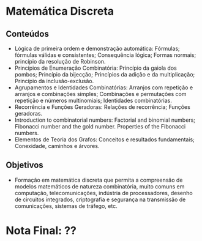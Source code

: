 # Matemática Discreta

## Conteúdos
* Lógica de primeira ordem e demonstração automática: Fórmulas; fórmulas válidas e consistentes; Consequência lógica; Formas normais; princípio da resolução de Robinson.
* Princípios de Enumeração Combinatória: Princípio da gaiola dos pombos; Princípio da bijecção; Princípios da adição e da multiplicação; Princípio da inclusão-exclusão.
* Agrupamentos e Identidades Combinatórias: Arranjos com repetição e arranjos e combinações simples; Combinações e permutações com repetição e números multinomiais; Identidades combinatórias.
* Recorrência e Funções Geradoras: Relações de recorrência; Funções geradoras.
* Introduction to combinatorial numbers: Factorial and binomial numbers; Fibonacci number and the gold number. Properties of the Fibonacci numbers.
* Elementos de Teoria dos Grafos: Conceitos e resultados fundamentais; Conexidade, caminhos e árvores.

## Objetivos
- Formação em matemática discreta que permita a compreensão de modelos matemáticos de natureza combinatória, muito comuns em computação, telecomunicações, indústria de processadores, desenho de circuitos integrados, criptografia e segurança na transmissão de comunicações, sistemas de tráfego, etc.

# Nota Final: ??
